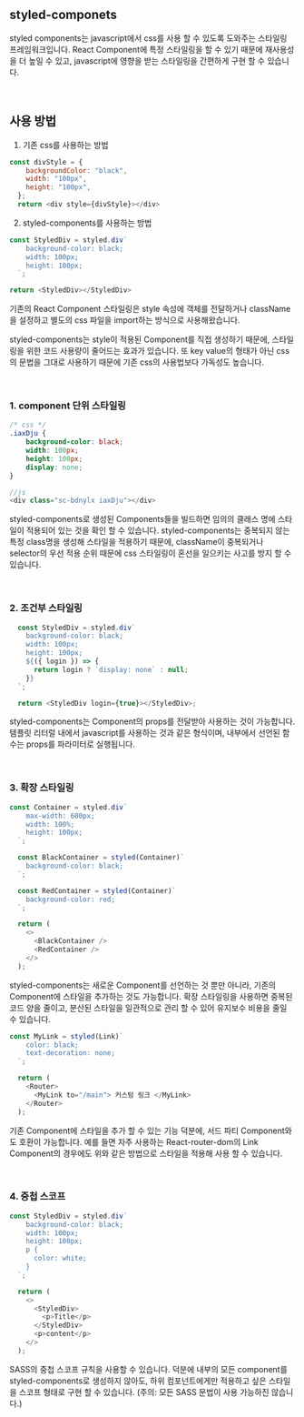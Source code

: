 ## styled-componets

styled components는 javascript에서 css를 사용 할 수 있도록 도와주는 스타일링 프레임워크입니다. React Component에 특정 스타일링을 할 수 있기 때문에 재사용성을 더 높일 수 있고, javascript에 영향을 받는 스타일링을 간편하게 구현 할 수 있습니다.

<br />

## 사용 방법

1. 기존 css를 사용하는 방법

```js
const divStyle = {
    backgroundColor: "black",
    width: "100px",
    height: "100px",
  };
  return <div style={divStyle}></div>
```  

2. styled-components를 사용하는 방법

```js
const StyledDiv = styled.div`
    background-color: black;
    width: 100px;
    height: 100px;
  `;

return <StyledDiv></StyledDiv>
```

기존의 React Component 스타일링은 style 속성에 객체를 전달하거나 className을 설정하고 별도의 css 파일을 import하는 방식으로 사용해왔습니다.

styled-components는 style이 적용된 Component를 직접 생성하기 때문에, 스타일링을 위한 코드 사용량이 줄어드는 효과가 있습니다. 또 key value의 형태가 아닌 css의 문법을 그대로 사용하기 때문에 기존 css의 사용법보다 가독성도 높습니다.

<br />

### 1. component 단위 스타일링

```css
/* css */
.iaxDju {
    background-color: black;
    width: 100px;
    height: 100px;
    display: none;
}
```
```js
//js
<div class="sc-bdnylx iaxDju"></div>
```

styled-components로 생성된 Components들을 빌드하면 임의의 클래스 명에 스타일이 적용되어 있는 것을 확인 할 수 있습니다. styled-components는 중복되지 않는 특정 class명을 생성해 스타일을 적용하기 때문에, className이 중복되거나 selector의 우선 적용 순위 때문에 css 스타일링이 혼선을 일으키는 사고를 방지 할 수 있습니다.

<br />

### 2. 조건부 스타일링

```js
  const StyledDiv = styled.div`
    background-color: black;
    width: 100px;
    height: 100px;
    ${({ login }) => {
      return login ? `display: none` : null;
    }}
  `;

  return <StyledDiv login={true}></StyledDiv>;
```

styled-components는 Component의 props를 전달받아 사용하는 것이 가능합니다. 템플릿 리터럴 내에서 javascript를 사용하는 것과 같은 형식이며, 내부에서 선언된 함수는 props를 파라미터로 실행됩니다.

<br />

### 3. 확장 스타일링

```js
const Container = styled.div`
    max-width: 600px;
    width: 100%;
    height: 100px;
  `;

  const BlackContainer = styled(Container)`
    background-color: black;
  `;

  const RedContainer = styled(Container)`
    background-color: red;
  `;

  return (
    <>
      <BlackContainer />
      <RedContainer />
    </>
  );
```

styled-components는 새로운 Component를 선언하는 것 뿐만 아니라, 기존의 Component에 스타일을 추가하는 것도 가능합니다. 확장 스타일링을 사용하면 중복된 코드 양을 줄이고, 분산된 스타일을 일관적으로 관리 할 수 있어 유지보수 비용을 줄일 수 있습니다.

```js
const MyLink = styled(Link)`
    color: black;
    text-decoration: none;
  `;

  return (
    <Router>
      <MyLink to="/main"> 커스텀 링크 </MyLink>
    </Router>
  );
```

기존 Component에 스타일을 추가 할 수 있는 기능 덕분에, 서드 파티 Component와도 호환이 가능합니다. 예를 들면 자주 사용하는 React-router-dom의 Link Component의 경우에도 위와 같은 방법으로 스타일을 적용해 사용 할 수 있습니다.

<br />

### 4. 중첩 스코프

```js
const StyledDiv = styled.div`
    background-color: black;
    width: 100px;
    height: 100px;
    p {
      color: white;
    }
  `;

  return (
    <>
      <StyledDiv>
        <p>Title</p>
      </StyledDiv>
      <p>content</p>
    </>
  );
```

SASS의 중첩 스코프 규칙을 사용할 수 있습니다. 덕분에 내부의 모든 component를 styled-components로 생성하지 않아도, 하위 컴포넌트에게만 적용하고 싶은 스타일을 스코프 형태로 구현 할 수 있습니다. (주의: 모든 SASS 문법이 사용 가능하진 않습니다.)



